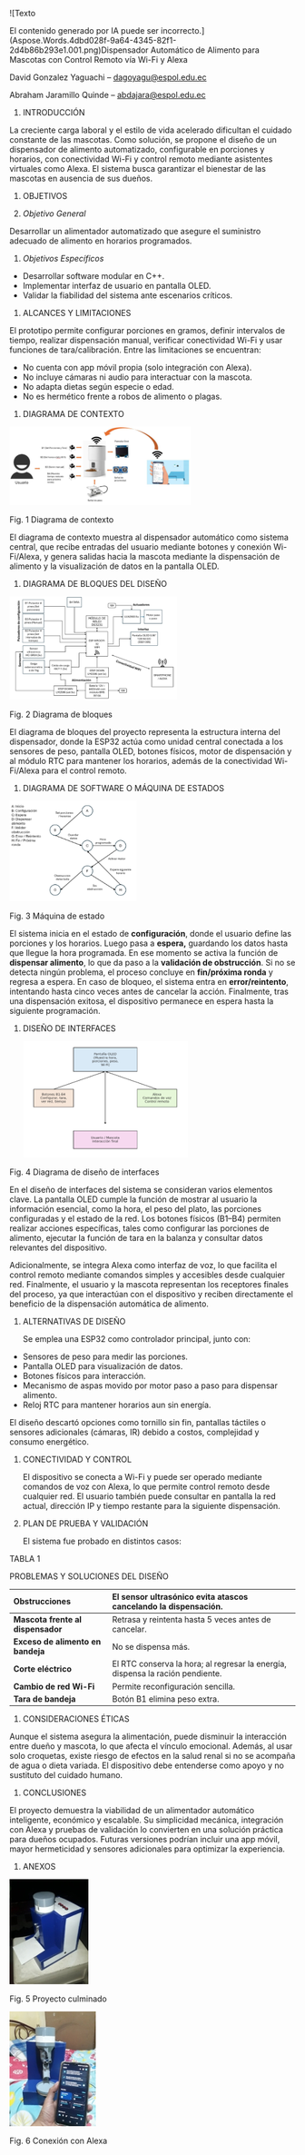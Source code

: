﻿![Texto

El contenido generado por IA puede ser incorrecto.](Aspose.Words.4dbd028f-9a64-4345-82f1-2d4b86b293e1.001.png)Dispensador Automático de Alimento para Mascotas con Control Remoto vía Wi-Fi y Alexa

David Gonzalez Yaguachi – <dagoyagu@espol.edu.ec> 

Abraham Jaramillo Quinde – <abdajara@espol.edu.ec> 


1. INTRODUCCIÓN

La creciente carga laboral y el estilo de vida acelerado dificultan el cuidado constante de las mascotas. Como solución, se propone el diseño de un dispensador de alimento automatizado, configurable en porciones y horarios, con conectividad Wi-Fi y control remoto mediante asistentes virtuales como Alexa. El sistema busca garantizar el bienestar de las mascotas en ausencia de sus dueños. 

1. OBJETIVOS

1. *Objetivo General*

Desarrollar un alimentador automatizado que asegure el suministro adecuado de alimento en horarios programados.

1. *Objetivos Específicos*
- Desarrollar software modular en C++.
- Implementar interfaz de usuario en pantalla OLED.
- Validar la fiabilidad del sistema ante escenarios críticos.


1. ALCANCES Y LIMITACIONES

El prototipo permite configurar porciones en gramos, definir intervalos de tiempo, realizar dispensación manual, verificar conectividad Wi-Fi y usar funciones de tara/calibración. Entre las limitaciones se encuentran:

- No cuenta con app móvil propia (solo integración con Alexa).
- No incluye cámaras ni audio para interactuar con la mascota.
- No adapta dietas según especie o edad.
- No es hermético frente a robos de alimento o plagas.



1. DIAGRAMA DE CONTEXTO

![](Aspose.Words.4dbd028f-9a64-4345-82f1-2d4b86b293e1.002.png)

Fig. 1 Diagrama de contexto 

El diagrama de contexto muestra al dispensador automático como sistema central, que recibe entradas del usuario mediante botones y conexión Wi-Fi/Alexa, y genera salidas hacia la mascota mediante la dispensación de alimento y la visualización de datos en la pantalla OLED.

1. DIAGRAMA DE BLOQUES DEL DISEÑO

![](Aspose.Words.4dbd028f-9a64-4345-82f1-2d4b86b293e1.003.png)

Fig. 2 Diagrama de bloques

El diagrama de bloques del proyecto representa la estructura interna del dispensador, donde la ESP32 actúa como unidad central conectada a los sensores de peso, pantalla OLED, botones físicos, motor de dispensación y al módulo RTC para mantener los horarios, además de la conectividad Wi-Fi/Alexa para el control remoto.

1. DIAGRAMA DE SOFTWARE O MÁQUINA DE ESTADOS

![](Aspose.Words.4dbd028f-9a64-4345-82f1-2d4b86b293e1.004.png)

Fig. 3 Máquina de estado

El sistema inicia en el estado de **configuración**, donde el usuario define las porciones y los horarios. Luego pasa a **espera,** guardando los datos hasta que llegue la hora programada. En ese momento se activa la función de **dispensar alimento**, lo que da paso a la **validación de obstrucción**. Si no se detecta ningún problema, el proceso concluye en **fin/próxima ronda** y regresa a espera. En caso de bloqueo, el sistema entra en **error/reintento**, intentando hasta cinco veces antes de cancelar la acción. Finalmente, tras una dispensación exitosa, el dispositivo permanece en espera hasta la siguiente programación.

1. DISEÑO DE INTERFACES

   ![](Aspose.Words.4dbd028f-9a64-4345-82f1-2d4b86b293e1.005.png)

Fig. 4 Diagrama de diseño de interfaces

En el diseño de interfaces del sistema se consideran varios elementos clave. La pantalla OLED cumple la función de mostrar al usuario la información esencial, como la hora, el peso del plato, las porciones configuradas y el estado de la red. Los botones físicos (B1–B4) permiten realizar acciones específicas, tales como configurar las porciones de alimento, ejecutar la función de tara en la balanza y consultar datos relevantes del dispositivo. 

Adicionalmente, se integra Alexa como interfaz de voz, lo que facilita el control remoto mediante comandos simples y accesibles desde cualquier red. Finalmente, el usuario y la mascota representan los receptores finales del proceso, ya que interactúan con el dispositivo y reciben directamente el beneficio de la dispensación automática de alimento.

1. ALTERNATIVAS DE DISEÑO

   Se emplea una ESP32 como controlador principal, junto con:

- Sensores de peso para medir las porciones.
- Pantalla OLED para visualización de datos.
- Botones físicos para interacción.
- Mecanismo de aspas movido por motor paso a paso para dispensar alimento.
- Reloj RTC para mantener horarios aun sin energía.

El diseño descartó opciones como tornillo sin fin, pantallas táctiles o sensores adicionales (cámaras, IR) debido a costos, complejidad y consumo energético.

1. CONECTIVIDAD Y CONTROL

   El dispositivo se conecta a Wi-Fi y puede ser operado mediante comandos de voz con Alexa, lo que permite control remoto desde cualquier red. El usuario también puede consultar en pantalla la red actual, dirección IP y tiempo restante para la siguiente dispensación.

1. PLAN DE PRUEBA Y VALIDACIÓN

   El sistema fue probado en distintos casos:

TABLA 1 

PROBLEMAS Y SOLUCIONES DEL DISEÑO

|**Obstrucciones**|El sensor ultrasónico evita atascos cancelando la dispensación.|
| :- | :- |
|**Mascota frente al dispensador**|Retrasa y reintenta hasta 5 veces antes de cancelar.|
|**Exceso de alimento en bandeja**|No se dispensa más.|
|**Corte eléctrico**|El RTC conserva la hora; al regresar la energía, dispensa la ración pendiente.|
|**Cambio de red Wi-Fi**|Permite reconfiguración sencilla.|
|**Tara de bandeja**|Botón B1 elimina peso extra.|

1. CONSIDERACIONES ÉTICAS

Aunque el sistema asegura la alimentación, puede disminuir la interacción entre dueño y mascota, lo que afecta el vínculo emocional. Además, al usar solo croquetas, existe riesgo de efectos en la salud renal si no se acompaña de agua o dieta variada. El dispositivo debe entenderse como apoyo y no sustituto del cuidado humano.

1. CONCLUSIONES

El proyecto demuestra la viabilidad de un alimentador automático inteligente, económico y escalable. Su simplicidad mecánica, integración con Alexa y pruebas de validación lo convierten en una solución práctica para dueños ocupados. Futuras versiones podrían incluir una app móvil, mayor hermeticidad y sensores adicionales para optimizar la experiencia.

1. ANEXOS

![](Aspose.Words.4dbd028f-9a64-4345-82f1-2d4b86b293e1.006.jpeg)

Fig. 5 Proyecto culminado

![](Aspose.Words.4dbd028f-9a64-4345-82f1-2d4b86b293e1.007.jpeg)

Fig. 6 Conexión con Alexa
